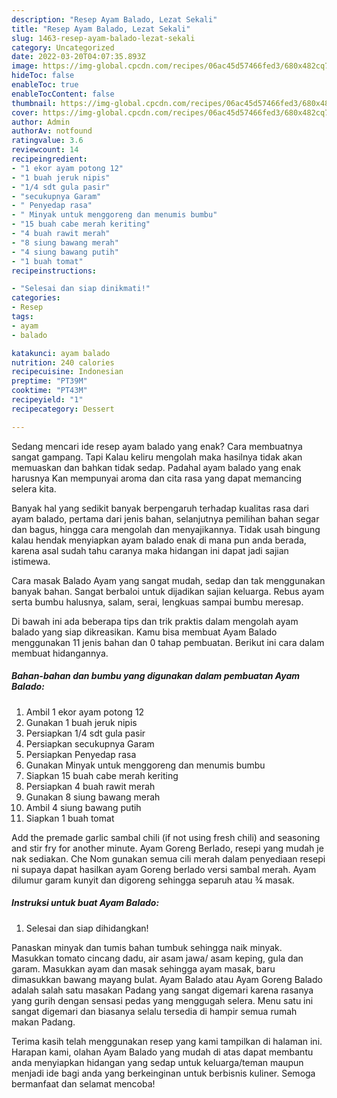 ```yaml
---
description: "Resep Ayam Balado, Lezat Sekali"
title: "Resep Ayam Balado, Lezat Sekali"
slug: 1463-resep-ayam-balado-lezat-sekali
category: Uncategorized
date: 2022-03-20T04:07:35.893Z
image: https://img-global.cpcdn.com/recipes/06ac45d57466fed3/680x482cq70/ayam-balado-foto-resep-utama.jpg
hideToc: false
enableToc: true
enableTocContent: false
thumbnail: https://img-global.cpcdn.com/recipes/06ac45d57466fed3/680x482cq70/ayam-balado-foto-resep-utama.jpg
cover: https://img-global.cpcdn.com/recipes/06ac45d57466fed3/680x482cq70/ayam-balado-foto-resep-utama.jpg
author: Admin
authorAv: notfound
ratingvalue: 3.6
reviewcount: 14
recipeingredient:
- "1 ekor ayam potong 12"
- "1 buah jeruk nipis"
- "1/4 sdt gula pasir"
- "secukupnya Garam"
- " Penyedap rasa"
- " Minyak untuk menggoreng dan menumis bumbu"
- "15 buah cabe merah keriting"
- "4 buah rawit merah"
- "8 siung bawang merah"
- "4 siung bawang putih"
- "1 buah tomat"
recipeinstructions:

- "Selesai dan siap dinikmati!"
categories:
- Resep
tags:
- ayam
- balado

katakunci: ayam balado 
nutrition: 240 calories
recipecuisine: Indonesian
preptime: "PT39M"
cooktime: "PT43M"
recipeyield: "1"
recipecategory: Dessert

---
```



Sedang mencari ide resep ayam balado yang enak? Cara membuatnya sangat gampang. Tapi Kalau keliru mengolah maka hasilnya tidak akan memuaskan dan bahkan tidak sedap. Padahal ayam balado yang enak harusnya Kan mempunyai aroma dan cita rasa yang dapat memancing selera kita.


Banyak hal yang sedikit banyak berpengaruh terhadap kualitas rasa dari ayam balado, pertama dari jenis bahan, selanjutnya pemilihan bahan segar dan bagus, hingga cara mengolah dan menyajikannya. Tidak usah bingung kalau hendak menyiapkan ayam balado enak di mana pun anda berada, karena asal sudah tahu caranya maka hidangan ini dapat jadi sajian istimewa.

Cara masak Balado Ayam yang sangat mudah, sedap dan tak menggunakan banyak bahan. Sangat berbaloi untuk dijadikan sajian keluarga. Rebus ayam serta bumbu halusnya, salam, serai, lengkuas sampai bumbu meresap.


Di bawah ini ada beberapa tips dan trik praktis dalam mengolah ayam balado yang siap dikreasikan. Kamu bisa membuat Ayam Balado menggunakan 11 jenis bahan dan 0 tahap pembuatan. Berikut ini cara dalam membuat hidangannya.

<!--inarticleads1-->

##### Bahan-bahan dan bumbu yang digunakan dalam pembuatan Ayam Balado:

1. Ambil 1 ekor ayam potong 12
1. Gunakan 1 buah jeruk nipis
1. Persiapkan 1/4 sdt gula pasir
1. Persiapkan secukupnya Garam
1. Persiapkan  Penyedap rasa
1. Gunakan  Minyak untuk menggoreng dan menumis bumbu
1. Siapkan 15 buah cabe merah keriting
1. Persiapkan 4 buah rawit merah
1. Gunakan 8 siung bawang merah
1. Ambil 4 siung bawang putih
1. Siapkan 1 buah tomat


Add the premade garlic sambal chili (if not using fresh chili) and seasoning and stir fry for another minute. Ayam Goreng Berlado, resepi yang mudah je nak sediakan. Che Nom gunakan semua cili merah dalam penyediaan resepi ni supaya dapat hasilkan ayam Goreng berlado versi sambal merah. Ayam dilumur garam kunyit dan digoreng sehingga separuh atau ¾ masak. 

<!--inarticleads2-->

##### Instruksi untuk buat Ayam Balado:


1. Selesai dan siap dihidangkan!

Panaskan minyak dan tumis bahan tumbuk sehingga naik minyak. Masukkan tomato cincang dadu, air asam jawa/ asam keping, gula dan garam. Masukkan ayam dan masak sehingga ayam masak, baru dimasukkan bawang mayang bulat. Ayam Balado atau Ayam Goreng Balado adalah salah satu masakan Padang yang sangat digemari karena rasanya yang gurih dengan sensasi pedas yang menggugah selera. Menu satu ini sangat digemari dan biasanya selalu tersedia di hampir semua rumah makan Padang. 

Terima kasih telah menggunakan resep yang kami tampilkan di halaman ini. Harapan kami, olahan Ayam Balado yang mudah di atas dapat membantu anda menyiapkan hidangan yang sedap untuk keluarga/teman maupun menjadi ide bagi anda yang berkeinginan untuk berbisnis kuliner. Semoga bermanfaat dan selamat mencoba!
